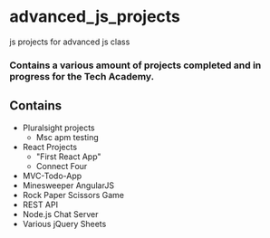 # advanced_js_projects
js projects for advanced js class

### Contains a various amount of projects completed and in progress for the Tech Academy.

## Contains
+ Pluralsight projects
  - Msc apm testing
+ React Projects
  - "First React App"
  - Connect Four
+ MVC-Todo-App
+ Minesweeper AngularJS
+ Rock Paper Scissors Game
+ REST API
+ Node.js Chat Server
+ Various jQuery Sheets
